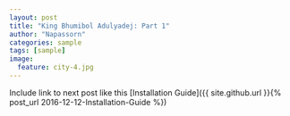 ```yaml
---
layout: post
title: "King Bhumibol Adulyadej: Part 1"
author: "Napassorn"
categories: sample
tags: [sample]
image:
  feature: city-4.jpg
---
```


Include link to next post like this [Installation Guide]({{ site.github.url }}{% post_url 2016-12-12-Installation-Guide %})
